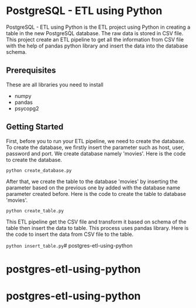 # PostgreSQL - ETL using Python

PostgreSQL - ETL using Python is the ETL project using Python in creating a table in the new PostgreSQL database. The raw data is stored in CSV file. This project create an ETL pipeline to get all the information from CSV file with the help of pandas python library and insert the data into the database schema.

## Prerequisites

These are all libraries you need to install
- numpy
- pandas
- psycopg2

## Getting Started

First, before you to run your ETL pipeline, we need to create the database. To create the database, we firstly insert the parameter such as host, user, password and port. We create database namely 'movies'. Here is the code to create the database.

`python create_database.py`

After that, we create the table to the database 'movies' by inserting the parameter based on the previous one by added with the database name parameter created before. Here is the code to create the table to database 'movies'.

`python create_table.py`

This ETL pipeline get the CSV file and transform it based on schema of the table then insert the data to table. This process uses pandas library. Here is the code to insert the data from CSV file to the table.

`python insert_table.py`# postgres-etl-using-python
# postgres-etl-using-python
# postgres-etl-using-python
